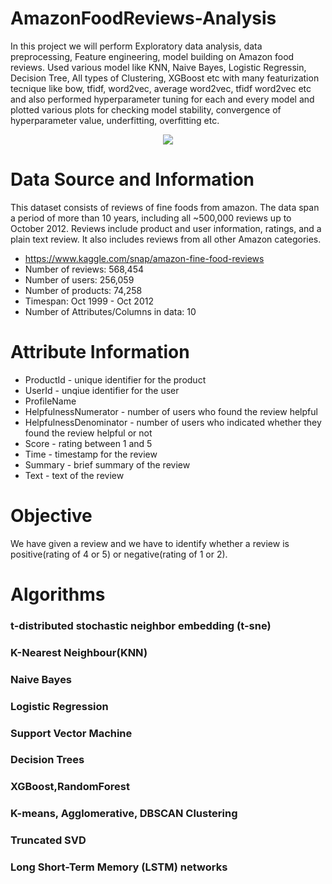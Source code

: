 # AmazonFoodReviews-Analysis

In this project we will perform Exploratory data analysis, data preprocessing, Feature engineering, model building  on Amazon food reviews. Used various model like KNN, Naive Bayes, Logistic Regressin, Decision Tree, All types of Clustering, XGBoost etc with many featurization tecnique like bow, tfidf, word2vec, average word2vec, tfidf word2vec etc and also performed hyperparameter tuning for each and every model and plotted various plots for checking model stability, convergence of hyperparameter value, underfitting, overfitting etc.
 <p align="center">
      <img src="https://i.imgur.com/Cey1Ud1.jpg" />
 </p>

# Data Source and Information

This dataset consists of reviews of fine foods from amazon. The data span a period of more than 10 years, including all ~500,000 reviews up to October 2012. Reviews include product and user information, ratings, and a plain text review. It also includes reviews from all other Amazon categories.
  * https://www.kaggle.com/snap/amazon-fine-food-reviews
  * Number of reviews: 568,454
  * Number of users: 256,059
  * Number of products: 74,258
  * Timespan: Oct 1999 - Oct 2012
  * Number of Attributes/Columns in data: 10 
  
# Attribute Information
 
  * ProductId - unique identifier for the product
  * UserId - unqiue identifier for the user
  * ProfileName
  * HelpfulnessNumerator - number of users who found the review helpful
  * HelpfulnessDenominator - number of users who indicated whether they found the review helpful or not
  * Score - rating between 1 and 5
  * Time - timestamp for the review
  * Summary - brief summary of the review
  * Text - text of the review
  
# Objective

We have given a review and we have to identify whether a review is positive(rating of 4 or 5) or negative(rating of 1 or 2).

# Algorithms 

### t-distributed stochastic neighbor embedding (t-sne)
### K-Nearest Neighbour(KNN)
### Naive Bayes
### Logistic Regression 
### Support Vector Machine
### Decision Trees
### XGBoost,RandomForest
### K-means, Agglomerative, DBSCAN Clustering 
### Truncated SVD
### Long Short-Term Memory (LSTM) networks 
